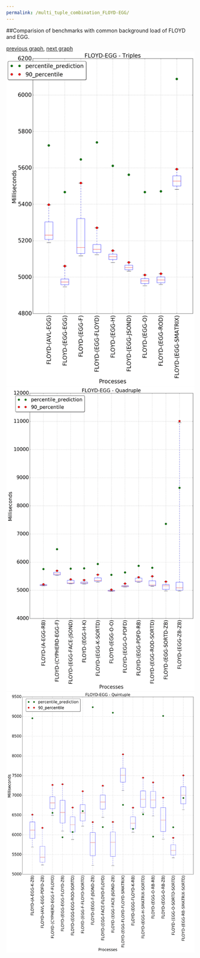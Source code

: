 ```yaml
---
permalink: /multi_tuple_combination_FLOYD-EGG/
---
```


##Comparision of benchmarks with common background load of FLOYD and EGG.

[previous graph](../multi_tuple_combination_FLOYD-CYPHERD/), [next graph](../multi_tuple_combination_FLOYD-FACE/)
![graph figure](./images/triple/FLOYD/FLOYD-EGG_box.png)![graph figure](./images/quadruple/FLOYD/FLOYD-EGG_box.png)![graph figure](./images/quintuple/FLOYD/FLOYD-EGG_box.png)